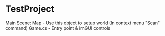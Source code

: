# TestProject

Main Scene:
  Map - Use this object to setup world (In context menu "Scan" command)
  Game.cs - Entry point & imGUI controls
